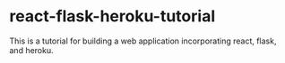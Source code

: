 # react-flask-heroku-tutorial
This is a tutorial for building a web application incorporating react, flask, and heroku.
